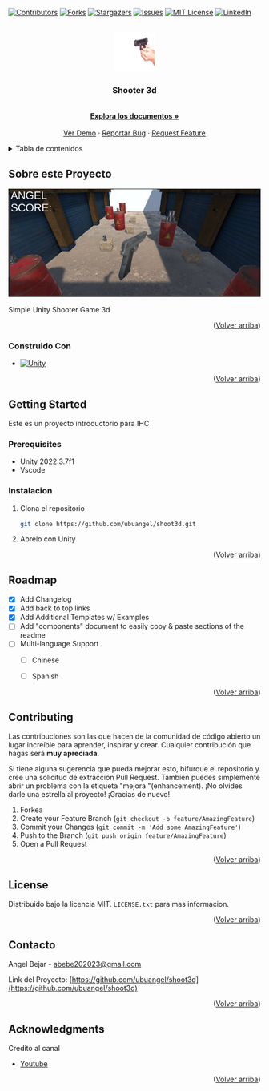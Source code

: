 <!-- Improved compatibility of back to top link: See: https://github.com/othneildrew/Best-README-Template/pull/73 -->
<a name="readme-top"></a>
<!--
*** Thanks for checking out the Best-README-Template. If you have a suggestion
*** that would make this better, please fork the repo and create a pull request
*** or simply open an issue with the tag "enhancement".
*** Don't forget to give the project a star!
*** Thanks again! Now go create something AMAZING! :D
-->



<!-- PROJECT SHIELDS -->
<!--
*** I'm using markdown "reference style" links for readability.
*** Reference links are enclosed in brackets [ ] instead of parentheses ( ).
*** See the bottom of this document for the declaration of the reference variables
*** for contributors-url, forks-url, etc. This is an optional, concise syntax you may use.
*** https://www.markdownguide.org/basic-syntax/#reference-style-links
-->
[![Contributors][contributors-shield]][contributors-url]
[![Forks][forks-shield]][forks-url]
[![Stargazers][stars-shield]][stars-url]
[![Issues][issues-shield]][issues-url]
[![MIT License][license-shield]][license-url]
[![LinkedIn][linkedin-shield]][linkedin-url]



<!-- PROJECT LOGO -->
<br />
<div align="center">
<a href="https://github.com/ubuangel/shoot3d">
    <img src="images/pistola.jpg" alt="Logo" width="80" height="80">
  </a>

<h3 align="center">Shooter 3d</h3>


  <p align="center">

   <br />
    <a href="https://github.com/ubuangel/shoot3d"><strong>Explora los documentos »</strong></a>
    <br />
    <br />
    <a href="https://github.com/ubuangel/shoot3d">Ver Demo</a>
    ·
    <a href="https://github.com/ubuangel/shoot3d/issues">Reportar Bug</a>
    ·
    <a href="https://github.com/ubuangel/shoot3d/issues">Request Feature</a>
    
  
  </p>
</div>




<!-- TABLE OF CONTENTS -->
<details>
  <summary>Tabla de contenidos</summary>
  <ol>
    <li>
      <a href="#Sobre-este-Proyecto">Sobre Este Proyecto</a>
      <ul>
        <li><a href="#construido--con">Construido Con</a></li>
      </ul>
    </li>
    <li>
      <a href="#getting-started">Getting Started</a>
      <ul>
        <li><a href="#prerequisites">Prerequisitos</a></li>
        <li><a href="#instalacion">Instalacion</a></li>
      </ul>
    </li>
    <li><a href="#usage">Uso</a></li>
    <li><a href="#roadmap">Roadmap</a></li>
    <li><a href="#contributing">Contribuciones</a></li>
    <li><a href="#license">License</a></li>
    <li><a href="#contacto">Contacto</a></li>
    <li><a href="#acknowledgments">Agradecimientos</a></li>
  </ol>
</details>





<!-- ABOUT THE PROJECT -->
## Sobre este Proyecto

![Product Name Screen Shot][product-screenshot]

Simple Unity Shooter Game 3d 


<p align="right">(<a href="#readme-top">Volver arriba</a>)</p>



### Construido  Con

 

* [![Unity]][Unity-url]


<p align="right">(<a href="#readme-top">Volver arriba</a>)</p>



<!-- GETTING STARTED -->
## Getting Started

Este es un proyecto introductorio para IHC

### Prerequisites


* Unity 2022.3.7f1
* Vscode

### Instalacion




1. Clona el repositorio
   ```sh
   git clone https://github.com/ubuangel/shoot3d.git
   ```

2. Abrelo con Unity 


<p align="right">(<a href="#readme-top">Volver arriba</a>)</p>



<!-- USAGE EXAMPLES -->




<!-- ROADMAP -->
## Roadmap

- [x] Add Changelog
- [x] Add back to top links
- [x] Add Additional Templates w/ Examples
- [ ] Add "components" document to easily copy & paste sections of the readme
- [ ] Multi-language Support
    - [ ] Chinese
    - [ ] Spanish



<p align="right">(<a href="#readme-top">Volver arriba</a>)</p>



<!-- CONTRIBUTING -->
## Contributing

Las contribuciones son las que hacen de la comunidad de código abierto un lugar increíble para aprender, inspirar y crear. Cualquier contribución que hagas será **muy apreciada**.

Si tiene alguna sugerencia que pueda mejorar esto, bifurque el repositorio y cree una solicitud de extracción Pull Request. También puedes simplemente abrir un problema con la etiqueta "mejora "(enhancement).
¡No olvides darle una estrella al proyecto! ¡Gracias de nuevo!

1. Forkea
2. Create your Feature Branch (`git checkout -b feature/AmazingFeature`)
3. Commit your Changes (`git commit -m 'Add some AmazingFeature'`)
4. Push to the Branch (`git push origin feature/AmazingFeature`)
5. Open a Pull Request

<p align="right">(<a href="#readme-top">Volver arriba</a>)</p>



<!-- LICENSE -->
## License

Distribuido bajo la licencia MIT. `LICENSE.txt` para mas informacion.

<p align="right">(<a href="#readme-top">Volver arriba</a>)</p>



<!-- CONTACT -->
## Contacto

Angel Bejar - abebe202023@gmail.com

Link del Proyecto: [https://github.com/ubuangel/shoot3d](https://github.com/ubuangel/shoot3d)

<p align="right">(<a href="#readme-top">Volver arriba</a>)</p>



<!-- ACKNOWLEDGMENTS -->
## Acknowledgments

Credito al canal 

* [Youtube](https://www.youtube.com/@InformatikaEHU)


<p align="right">(<a href="#readme-top">Volver arriba</a>)</p>



<!-- MARKDOWN LINKS & IMAGES -->
<!-- https://www.markdownguide.org/basic-syntax/#reference-style-links -->
[contributors-shield]: https://img.shields.io/github/contributors/ubuangel/shoot3d.svg?style=for-the-badge
[contributors-url]: https://github.com/ubuangel/shoot3d/graphs/contributors
[forks-shield]: https://img.shields.io/github/forks/ubuangel/shoot3d.svg?style=for-the-badge
[forks-url]: https://github.com/ubuangel/shoot3d/network/members
[stars-shield]: https://img.shields.io/github/stars/ubuangel/shoot3d.svg?style=for-the-badge
[stars-url]: https://github.com/ubuangel/shoot3d/stargazers
[issues-shield]: https://img.shields.io/github/issues/ubuangel/shoot3d.svg?style=for-the-badge
[issues-url]: https://github.com/ubuangel/shoot3d/issues
[license-shield]: https://img.shields.io/github/license/ubuangel/shoot3d.svg?style=for-the-badge
[license-url]: https://github.com/ubuangel/shoot3d/blob/main/LICENSE.txt
[linkedin-shield]: https://img.shields.io/badge/-LinkedIn-black.svg?style=for-the-badge&logo=linkedin&colorB=555
[linkedin-url]: https://linkedin.com/in/ubuangel
[product-screenshot]: images/proyecto1.png
[Unity]: https://img.shields.io/badge/UNITY

[Unity-url]: https://unity.com/es
[React.js]: https://img.shields.io/badge/React-20232A?style=for-the-badge&logo=react&logoColor=61DAFB
[React-url]: https://reactjs.org/
[Vue.js]: https://img.shields.io/badge/Vue.js-35495E?style=for-the-badge&logo=vuedotjs&logoColor=4FC08D
[Vue-url]: https://vuejs.org/
[Angular.io]: https://img.shields.io/badge/Angular-DD0031?style=for-the-badge&logo=angular&logoColor=white
[Angular-url]: https://angular.io/
[Svelte.dev]: https://img.shields.io/badge/Svelte-4A4A55?style=for-the-badge&logo=svelte&logoColor=FF3E00
[Svelte-url]: https://svelte.dev/
[Laravel.com]: https://img.shields.io/badge/Laravel-FF2D20?style=for-the-badge&logo=laravel&logoColor=white
[Laravel-url]: https://laravel.com
[Bootstrap.com]: https://img.shields.io/badge/Bootstrap-563D7C?style=for-the-badge&logo=bootstrap&logoColor=white
[Bootstrap-url]: https://getbootstrap.com
[JQuery.com]: https://img.shields.io/badge/jQuery-0769AD?style=for-the-badge&logo=jquery&logoColor=white
[JQuery-url]: https://jquery.com 
